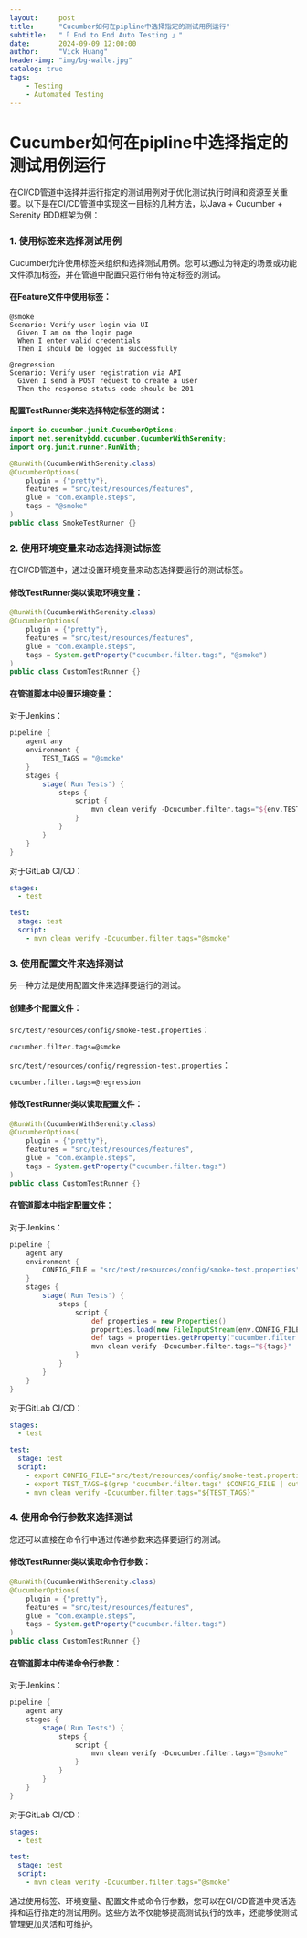 ```yaml
---
layout:     post
title:      "Cucumber如何在pipline中选择指定的测试用例运行"
subtitle:   "「 End to End Auto Testing 」" 
date:       2024-09-09 12:00:00
author:     "Vick Huang"
header-img: "img/bg-walle.jpg"
catalog: true
tags:
    - Testing
    - Automated Testing
---
```





# Cucumber如何在pipline中选择指定的测试用例运行

在CI/CD管道中选择并运行指定的测试用例对于优化测试执行时间和资源至关重要。以下是在CI/CD管道中实现这一目标的几种方法，以Java + Cucumber + Serenity BDD框架为例：

### 1. 使用标签来选择测试用例

Cucumber允许使用标签来组织和选择测试用例。您可以通过为特定的场景或功能文件添加标签，并在管道中配置只运行带有特定标签的测试。

#### 在Feature文件中使用标签：

```gherkin
@smoke
Scenario: Verify user login via UI
  Given I am on the login page
  When I enter valid credentials
  Then I should be logged in successfully

@regression
Scenario: Verify user registration via API
  Given I send a POST request to create a user
  Then the response status code should be 201
```

#### 配置TestRunner类来选择特定标签的测试：

```java
import io.cucumber.junit.CucumberOptions;
import net.serenitybdd.cucumber.CucumberWithSerenity;
import org.junit.runner.RunWith;

@RunWith(CucumberWithSerenity.class)
@CucumberOptions(
    plugin = {"pretty"},
    features = "src/test/resources/features",
    glue = "com.example.steps",
    tags = "@smoke"
)
public class SmokeTestRunner {}
```

### 2. 使用环境变量来动态选择测试标签

在CI/CD管道中，通过设置环境变量来动态选择要运行的测试标签。

#### 修改TestRunner类以读取环境变量：

```java
@RunWith(CucumberWithSerenity.class)
@CucumberOptions(
    plugin = {"pretty"},
    features = "src/test/resources/features",
    glue = "com.example.steps",
    tags = System.getProperty("cucumber.filter.tags", "@smoke")
)
public class CustomTestRunner {}
```

#### 在管道脚本中设置环境变量：

对于Jenkins：

```groovy
pipeline {
    agent any
    environment {
        TEST_TAGS = "@smoke"
    }
    stages {
        stage('Run Tests') {
            steps {
                script {
                    mvn clean verify -Dcucumber.filter.tags="${env.TEST_TAGS}"
                }
            }
        }
    }
}
```

对于GitLab CI/CD：

```yaml
stages:
  - test

test:
  stage: test
  script:
    - mvn clean verify -Dcucumber.filter.tags="@smoke"
```

### 3. 使用配置文件来选择测试

另一种方法是使用配置文件来选择要运行的测试。

#### 创建多个配置文件：

`src/test/resources/config/smoke-test.properties`：

```properties
cucumber.filter.tags=@smoke
```

`src/test/resources/config/regression-test.properties`：

```properties
cucumber.filter.tags=@regression
```

#### 修改TestRunner类以读取配置文件：

```java
@RunWith(CucumberWithSerenity.class)
@CucumberOptions(
    plugin = {"pretty"},
    features = "src/test/resources/features",
    glue = "com.example.steps",
    tags = System.getProperty("cucumber.filter.tags")
)
public class CustomTestRunner {}
```

#### 在管道脚本中指定配置文件：

对于Jenkins：

```groovy
pipeline {
    agent any
    environment {
        CONFIG_FILE = "src/test/resources/config/smoke-test.properties"
    }
    stages {
        stage('Run Tests') {
            steps {
                script {
                    def properties = new Properties()
                    properties.load(new FileInputStream(env.CONFIG_FILE))
                    def tags = properties.getProperty("cucumber.filter.tags")
                    mvn clean verify -Dcucumber.filter.tags="${tags}"
                }
            }
        }
    }
}
```

对于GitLab CI/CD：

```yaml
stages:
  - test

test:
  stage: test
  script:
    - export CONFIG_FILE="src/test/resources/config/smoke-test.properties"
    - export TEST_TAGS=$(grep 'cucumber.filter.tags' $CONFIG_FILE | cut -d '=' -f2)
    - mvn clean verify -Dcucumber.filter.tags="${TEST_TAGS}"
```

### 4. 使用命令行参数来选择测试

您还可以直接在命令行中通过传递参数来选择要运行的测试。

#### 修改TestRunner类以读取命令行参数：

```java
@RunWith(CucumberWithSerenity.class)
@CucumberOptions(
    plugin = {"pretty"},
    features = "src/test/resources/features",
    glue = "com.example.steps",
    tags = System.getProperty("cucumber.filter.tags")
)
public class CustomTestRunner {}
```

#### 在管道脚本中传递命令行参数：

对于Jenkins：

```groovy
pipeline {
    agent any
    stages {
        stage('Run Tests') {
            steps {
                script {
                    mvn clean verify -Dcucumber.filter.tags="@smoke"
                }
            }
        }
    }
}
```

对于GitLab CI/CD：

```yaml
stages:
  - test

test:
  stage: test
  script:
    - mvn clean verify -Dcucumber.filter.tags="@smoke"
```

通过使用标签、环境变量、配置文件或命令行参数，您可以在CI/CD管道中灵活选择和运行指定的测试用例。这些方法不仅能够提高测试执行的效率，还能够使测试管理更加灵活和可维护。